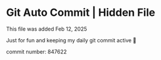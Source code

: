 # Git Auto Commit | Hidden File

This file was added Feb 12, 2025

Just for fun and keeping my daily git commit active 🤪

commit number: 847622
